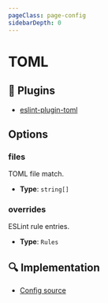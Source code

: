 ```yaml
---
pageClass: page-config
sidebarDepth: 0
---
```


# TOML

## 🔌 Plugins

- [eslint-plugin-toml](https://github.com/ota-meshi/eslint-plugin-toml)

## Options

### files

TOML file match.

- **Type**: `string[]`

### overrides

ESLint rule entries.

- **Type**: `Rules`

## :mag: Implementation

- [Config source](https://github.com/ntnyq/eslint-config/blob/main/src/configs/toml.ts)
